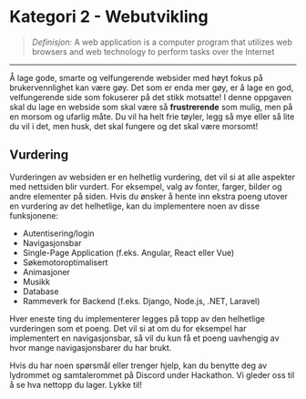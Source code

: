 # Kategori 2 - Webutvikling
> *Definisjon:*
> A web application is a computer program that utilizes web browsers and web technology to perform tasks over the Internet
___

Å lage gode, smarte og velfungerende websider med høyt fokus på brukervennlighet kan være gøy. Det som er enda mer gøy, er å lage en god, velfungerende side som fokuserer på det stikk motsatte! I denne oppgaven skal du lage en webside som skal være så **frustrerende** som mulig, men på en morsom og ufarlig måte. Du vil ha helt frie tøyler, legg så mye eller så lite du vil i det, men husk, det skal fungere og det skal være morsomt!

## Vurdering

Vurderingen av websiden er en helhetlig vurdering, det vil si at alle aspekter med nettsiden blir vurdert. For eksempel, valg av fonter, farger, bilder og andre elementer på siden. Hvis du ønsker å hente inn ekstra poeng utover en vurdering av det helhetlige, kan du implementere noen av disse funksjonene:

- Autentisering/login
- Navigasjonsbar
- Single-Page Application (f.eks. Angular, React eller Vue)
- Søkemotoroptimalisert
- Animasjoner
- Musikk
- Database
- Rammeverk for Backend (f.eks. Django, Node.js, .NET, Laravel)

Hver eneste ting du implementerer legges på topp av den helhetlige vurderingen som et poeng. Det vil si at om du for eksempel har implementert en navigasjonsbar, så vil du kun få et poeng uavhengig av hvor mange navigasjonsbarer du har brukt. 

Hvis du har noen spørsmål eller trenger hjelp, kan du benytte deg av lydrommet og samtalerommet på Discord under Hackathon. Vi gleder oss til å se hva nettopp du lager. Lykke til!
